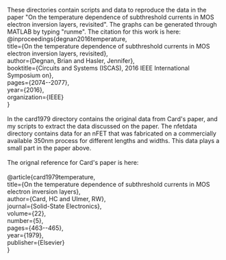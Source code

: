 These directories contain scripts and data to reproduce the data in the paper "On the temperature dependence of subthreshold currents in MOS electron inversion layers, revisited".  The graphs can be generated through MATLAB by typing "runme".  The citation for this work is here:
<br />
@inproceedings{degnan2016temperature,<br />
  title={On the temperature dependence of subthreshold currents in MOS electron inversion layers, revisited},<br />
  author={Degnan, Brian and Hasler, Jennifer},<br />
  booktitle={Circuits and Systems (ISCAS), 2016 IEEE International Symposium on},<br />
  pages={2074--2077},<br />
  year={2016},<br />
  organization={IEEE}<br />
}<br />
<br />
In the card1979 directory contains the original data from Card's paper, and my scripts to extract the data discussed on the paper.  The nfetdata directory contains data for an nFET that was fabricated on a commercially available 350nm process for different lengths and widths.  This data plays a small part in the paper above.<br />
<br />
The orignal reference for Card's paper is here:<br />
<br />
@article{card1979temperature,<br />
  title={On the temperature dependence of subthreshold currents in MOS electron inversion layers},<br />
  author={Card, HC and Ulmer, RW},<br />
  journal={Solid-State Electronics},<br />
  volume={22},<br />
  number={5},<br />
  pages={463--465},<br />
  year={1979},<br />
  publisher={Elsevier}<br />
}<br />
<br />




